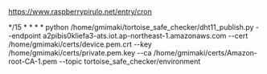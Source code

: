 https://www.raspberrypirulo.net/entry/cron

*/15 * * * * python /home/gmimaki/tortoise_safe_checker/dht11_publish.py --endpoint a2pibis0kliefa3-ats.iot.ap-northeast-1.amazonaws.com --cert /home/gmimaki/certs/device.pem.crt --key /home/gmimaki/certs/private.pem.key --ca /home/gmimaki/certs/Amazon-root-CA-1.pem --topic tortoise_safe_checker/environment